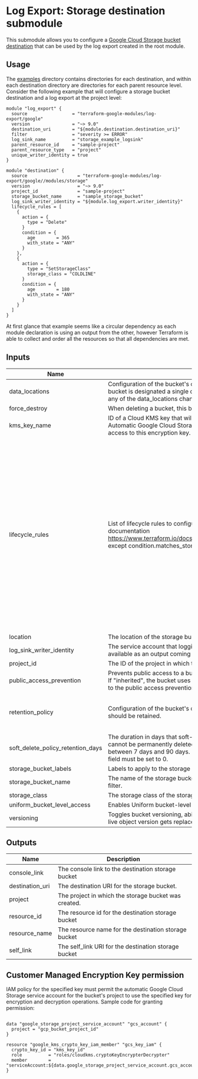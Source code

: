 # Log Export: Storage destination submodule

This submodule allows you to configure a [Google Cloud Storage bucket destination](https://cloud.google.com/logging/docs/routing/overview#destinations) that
can be used by the log export created in the root module.

## Usage

The [examples](../../examples) directory contains directories for each destination, and within each destination directory are directories for each parent resource level. Consider the following
example that will configure a storage bucket destination and a log export at the project level:

```hcl
module "log_export" {
  source                 = "terraform-google-modules/log-export/google"
  version                = "~> 9.0"
  destination_uri        = "${module.destination.destination_uri}"
  filter                 = "severity >= ERROR"
  log_sink_name          = "storage_example_logsink"
  parent_resource_id     = "sample-project"
  parent_resource_type   = "project"
  unique_writer_identity = true
}

module "destination" {
  source                   = "terraform-google-modules/log-export/google//modules/storage"
  version                  = "~> 9.0"
  project_id               = "sample-project"
  storage_bucket_name      = "sample_storage_bucket"
  log_sink_writer_identity = "${module.log_export.writer_identity}"
  lifecycle_rules = [
    {
      action = {
        type = "Delete"
      }
      condition = {
        age        = 365
        with_state = "ANY"
      }
    },
    {
      action = {
        type = "SetStorageClass"
        storage_class = "COLDLINE"
      }
      condition = {
        age        = 180
        with_state = "ANY"
      }
    }
  ]
}
```

At first glance that example seems like a circular dependency as each module declaration is
using an output from the other, however Terraform is able to collect and order all the resources
so that all dependencies are met.

<!-- BEGINNING OF PRE-COMMIT-TERRAFORM DOCS HOOK -->
## Inputs

| Name | Description | Type | Default | Required |
|------|-------------|------|---------|:--------:|
| data\_locations | Configuration of the bucket's custom location in a dual-region bucket setup. If the bucket is designated a single or multi-region, then the variable will be null. Note: If any of the data\_locations changes, it will recreate the bucket. | `list(string)` | `null` | no |
| force\_destroy | When deleting a bucket, this boolean option will delete all contained objects. | `bool` | `false` | no |
| kms\_key\_name | ID of a Cloud KMS key that will be used to encrypt objects inserted into this bucket. Automatic Google Cloud Storage service account for the bucket's project requires access to this encryption key. | `string` | `null` | no |
| lifecycle\_rules | List of lifecycle rules to configure. Format is the same as described in provider documentation https://www.terraform.io/docs/providers/google/r/storage_bucket.html#lifecycle_rule except condition.matches\_storage\_class should be a comma delimited string. | <pre>set(object({<br>    # Object with keys:<br>    # - type - The type of the action of this Lifecycle Rule. Supported values: Delete and SetStorageClass.<br>    # - storage_class - (Required if action type is SetStorageClass) The target Storage Class of objects affected by this Lifecycle Rule.<br>    action = map(string)<br><br>    # Object with keys:<br>    # - age - (Optional) Minimum age of an object in days to satisfy this condition.<br>    # - created_before - (Optional) Creation date of an object in RFC 3339 (e.g. 2017-06-13) to satisfy this condition.<br>    # - with_state - (Optional) Match to live and/or archived objects. Supported values include: "LIVE", "ARCHIVED", "ANY".<br>    # - matches_storage_class - (Optional) Comma delimited string for storage class of objects to satisfy this condition. Supported values include: MULTI_REGIONAL, REGIONAL, NEARLINE, COLDLINE, STANDARD, DURABLE_REDUCED_AVAILABILITY.<br>    # - num_newer_versions - (Optional) Relevant only for versioned objects. The number of newer versions of an object to satisfy this condition.<br>    # - days_since_custom_time - (Optional) The number of days from the Custom-Time metadata attribute after which this condition becomes true.<br>    condition = map(string)<br>  }))</pre> | `[]` | no |
| location | The location of the storage bucket. | `string` | `"US"` | no |
| log\_sink\_writer\_identity | The service account that logging uses to write log entries to the destination. (This is available as an output coming from the root module). | `string` | n/a | yes |
| project\_id | The ID of the project in which the storage bucket will be created. | `string` | n/a | yes |
| public\_access\_prevention | Prevents public access to a bucket. Acceptable values are "inherited" or "enforced". If "inherited", the bucket uses public access prevention. only if the bucket is subject to the public access prevention organization policy constraint. | `string` | `"inherited"` | no |
| retention\_policy | Configuration of the bucket's data retention policy for how long objects in the bucket should be retained. | <pre>object({<br>    is_locked             = bool<br>    retention_period_days = number<br>  })</pre> | `null` | no |
| soft\_delete\_policy\_retention\_days | The duration in days that soft-deleted objects in the bucket will be retained and cannot be permanently deleted. Default value is 7 days. The value must be in between 7 days and 90 days. Note: To disable the soft delete policy on a bucket, This field must be set to 0. | `number` | `null` | no |
| storage\_bucket\_labels | Labels to apply to the storage bucket. | `map(string)` | `{}` | no |
| storage\_bucket\_name | The name of the storage bucket to be created and used for log entries matching the filter. | `string` | n/a | yes |
| storage\_class | The storage class of the storage bucket. | `string` | `"STANDARD"` | no |
| uniform\_bucket\_level\_access | Enables Uniform bucket-level access to a bucket. | `bool` | `true` | no |
| versioning | Toggles bucket versioning, ability to retain a non-current object version when the live object version gets replaced or deleted. | `bool` | `false` | no |

## Outputs

| Name | Description |
|------|-------------|
| console\_link | The console link to the destination storage bucket |
| destination\_uri | The destination URI for the storage bucket. |
| project | The project in which the storage bucket was created. |
| resource\_id | The resource id for the destination storage bucket |
| resource\_name | The resource name for the destination storage bucket |
| self\_link | The self\_link URI for the destination storage bucket |

<!-- END OF PRE-COMMIT-TERRAFORM DOCS HOOK -->

## Customer Managed Encryption Key permission
IAM policy for the specified key must permit the automatic Google Cloud Storage service account for the bucket's project to use the specified key for encryption and decryption operations. Sample code for granting permission:

```hcl

data "google_storage_project_service_account" "gcs_account" {
  project = "gcp_bucket_project_id"
}

resource "google_kms_crypto_key_iam_member" "gcs_key_iam" {
  crypto_key_id = "kms_key_id"
  role          = "roles/cloudkms.cryptoKeyEncrypterDecrypter"
  member        = "serviceAccount:${data.google_storage_project_service_account.gcs_account.email_address}"
}

```

